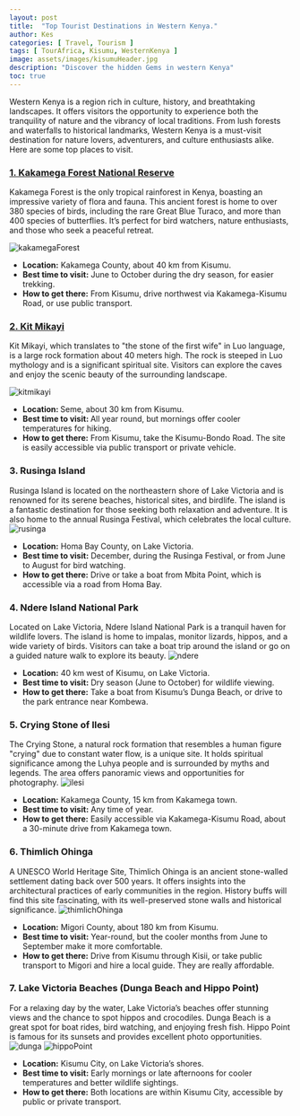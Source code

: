 ```yaml
---
layout: post
title:  "Top Tourist Destinations in Western Kenya."
author: Kes
categories: [ Travel, Tourism ]
tags: [ TourAfrica, Kisumu, WesternKenya ]
image: assets/images/kisumuHeader.jpg
description: "Discover the hidden Gems in western Kenya"
toc: true
---
```


Western Kenya is a region rich in culture, history, and breathtaking landscapes. It offers visitors the opportunity to experience both the tranquility of nature and the vibrancy of local traditions. From lush forests and waterfalls to historical landmarks, Western Kenya is a must-visit destination for nature lovers, adventurers, and culture enthusiasts alike. Here are some top places to visit.

<a href="#Kakamega Forest National Reserve"> <h3> 1. Kakamega Forest National Reserve </h3> </a>
Kakamega Forest is the only tropical rainforest in Kenya, boasting an impressive variety of flora and fauna. This ancient forest is home to over 380 species of birds, including the rare Great Blue Turaco, and more than 400 species of butterflies. It’s perfect for bird watchers, nature enthusiasts, and those who seek a peaceful retreat.

<img src="../assets/images/kakamegaForest.jpg" alt="kakamegaForest">

<ul>
<li><b>Location:</b> Kakamega County, about 40 km from Kisumu.</li>
<li><b>Best time to visit:</b> June to October during the dry season, for easier trekking.</li>
<li><b>How to get there:</b> From Kisumu, drive northwest via Kakamega-Kisumu Road, or use public transport.</li>
</ul>


<a href="#Kit Mikayi"> <h3> 2. Kit Mikayi </h3> </a>
Kit Mikayi, which translates to "the stone of the first wife" in Luo language, is a large rock formation about 40 meters high. The rock is steeped in Luo mythology and is a significant spiritual site. Visitors can explore the caves and enjoy the scenic beauty of the surrounding landscape.

<img src="../assets/images/kitmikayi.jpg" alt="kitmikayi">

<ul>
 <li> <b> Location: </b> Seme, about 30 km from Kisumu. </li>
 <li> <b> Best time to visit: </b> All year round, but mornings offer cooler temperatures for hiking. </li>
 <li> <b> How to get there:</b> From Kisumu, take the Kisumu-Bondo Road. The site is easily accessible via public 
  transport or private vehicle. </li>
  </ul>

<h3> 3. Rusinga Island </h3>
Rusinga Island is located on the northeastern shore of Lake Victoria and is renowned for its serene beaches, historical sites, and birdlife. The island is a fantastic destination for those seeking both relaxation and adventure. It is also home to the annual Rusinga Festival, which celebrates the local culture.

<img src="../assets/images/rusinga.avif" alt="rusinga">

<ul>
<li> <b>Location:</b> Homa Bay County, on Lake Victoria.</li>
<li> <b>Best time to visit:</b> December, during the Rusinga Festival, or from June to August for bird watching.</li>
<li> <b>How to get there:</b> Drive or take a boat from Mbita Point, which is accessible via a road from Homa Bay.</li>
</ul>

<h3> 4. Ndere Island National Park</h3>
Located on Lake Victoria, Ndere Island National Park is a tranquil haven for wildlife lovers. The island is home to impalas, monitor lizards, hippos, and a wide variety of birds. Visitors can take a boat trip around the island or go on a guided nature walk to explore its beauty.

<img src="../assets/images/ndere.jpg" alt="ndere">

<ul>
<li> <b>Location:</b> 40 km west of Kisumu, on Lake Victoria.</li>
<li> <b>Best time to visit:</b> Dry season (June to October) for wildlife viewing.</li>
<li> <b>How to get there:</b> Take a boat from Kisumu’s Dunga Beach, or drive to the park entrance near Kombewa.</li>
</ul>
<h3> 5. Crying Stone of Ilesi </h3>
The Crying Stone, a natural rock formation that resembles a human figure "crying" due to constant water flow, is a unique site. It holds spiritual significance among the Luhya people and is surrounded by myths and legends. The area offers panoramic views and opportunities for photography.

<img src="../assets/images/ilesi.jpg" alt="ilesi">

<ul>
<li> <b>Location:</b> Kakamega County, 15 km from Kakamega town.</li>
<li> <b>Best time to visit:</b> Any time of year.</li>
<li> <b>How to get there:</b> Easily accessible via Kakamega-Kisumu Road, about a 30-minute drive from Kakamega town.</li>
</ul>

<h3> 6. Thimlich Ohinga </h3>
A UNESCO World Heritage Site, Thimlich Ohinga is an ancient stone-walled settlement dating back over 500 years. It offers insights into the architectural practices of early communities in the region. History buffs will find this site fascinating, with its well-preserved stone walls and historical significance.

<img src="../assets/images/thimlich.jpg" alt="thimlichOhinga">

<ul>
<li> <b> Location:</b> Migori County, about 180 km from Kisumu.</li>
<li> <b> Best time to visit:</b> Year-round, but the cooler months from June to September make it more comfortable.</li>
<li> <b> How to get there:</b> Drive from Kisumu through Kisii, or take public transport to Migori and hire a local guide. They are really affordable. </li>
</ul>

<h3> 7. Lake Victoria Beaches (Dunga Beach and Hippo Point) </h3>
For a relaxing day by the water, Lake Victoria’s beaches offer stunning views and the chance to spot hippos and crocodiles. Dunga Beach is a great spot for boat rides, bird watching, and enjoying fresh fish. Hippo Point is famous for its sunsets and provides excellent photo opportunities.

<img src="../assets/images/dunga.jpg" alt="dunga">
<img src="../assets/images/hippo.jpg" alt="hippoPoint">

<ul>
<li> <b> Location:</b> Kisumu City, on Lake Victoria’s shores.</li>
<li> <b> Best time to visit:</b> Early mornings or late afternoons for cooler temperatures and better wildlife sightings.</li>
<li> <b> How to get there:</b> Both locations are within Kisumu City, accessible by public or private transport.</li>
</ul>
